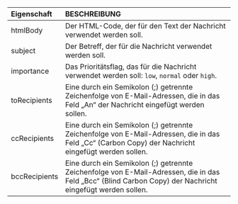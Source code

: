 | Eigenschaft | BESCHREIBUNG |
| :--- | :--- |
| htmlBody   | Der HTML-Code, der für den Text der Nachricht verwendet werden soll. |
| subject    | Der Betreff, der für die Nachricht verwendet werden soll. |
| importance | Das Prioritätsflag, das für die Nachricht verwendet werden soll: `low`, `normal` oder `high`. |
| toRecipients | Eine durch ein Semikolon (;) getrennte Zeichenfolge von E-Mail-Adressen, die in das Feld „An“ der Nachricht eingefügt werden sollen. |
| ccRecipients | Eine durch ein Semikolon (;) getrennte Zeichenfolge von E-Mail-Adressen, die in das Feld „Cc“ (Carbon Copy) der Nachricht eingefügt werden sollen. |
| bccRecipients | Eine durch ein Semikolon (;) getrennte Zeichenfolge von E-Mail-Adressen, die in das Feld „Bcc“ (Blind Carbon Copy) der Nachricht eingefügt werden sollen. |
